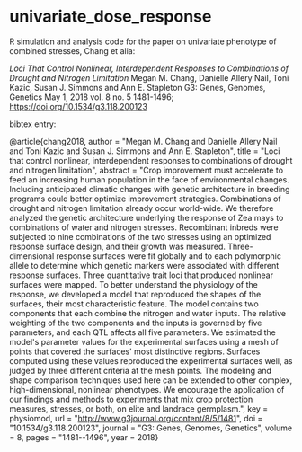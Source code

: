 # univariate_dose_response
R simulation and analysis code for the paper on univariate phenotype of combined stresses, Chang et alia:


_Loci That Control Nonlinear, Interdependent Responses to Combinations of Drought and Nitrogen Limitation_
Megan M. Chang, Danielle Allery Nail, Toni Kazic, Susan J. Simmons and Ann E. Stapleton
G3: Genes, Genomes, Genetics May 1, 2018 vol. 8 no. 5 1481-1496; https://doi.org/10.1534/g3.118.200123

bibtex entry:

@article{chang2018,
        author = "Megan M. Chang and Danielle Allery Nail and Toni Kazic and Susan J. Simmons and Ann E. Stapleton",
        title = "Loci that control nonlinear, interdependent responses to combinations of drought and nitrogen limitation",
        abstract = "Crop improvement must accelerate to feed an increasing
                  human population in the face of environmental
                  changes. Including anticipated climatic changes with
                  genetic architecture in breeding programs could better
                  optimize improvement strategies. Combinations of drought
                  and nitrogen limitation already occur world-wide. We
                  therefore analyzed the genetic architecture underlying
                  the response of Zea mays to combinations of water and
                  nitrogen stresses. Recombinant inbreds were subjected to
                  nine combinations of the two stresses using an optimized
                  response surface design, and their growth was
                  measured. Three-dimensional response surfaces were fit
                  globally and to each polymorphic allele to determine
                  which genetic markers were associated with different
                  response surfaces. Three quantitative trait loci that
                  produced nonlinear surfaces were mapped. To better
                  understand the physiology of the response, we developed a
                  model that reproduced the shapes of the surfaces, their
                  most characteristic feature. The model contains two
                  components that each combine the nitrogen and water
                  inputs. The relative weighting of the two components and
                  the inputs is governed by five parameters, and each QTL
                  affects all five parameters. We estimated the model's
                  parameter values for the experimental surfaces using a
                  mesh of points that covered the surfaces' most
                  distinctive regions. Surfaces computed using these values
                  reproduced the experimental surfaces well, as judged by
                  three different criteria at the mesh points. The modeling
                  and shape comparison techniques used here can be extended
                  to other complex, high-dimensional, nonlinear
                  phenotypes. We encourage the application of our findings
                  and methods to experiments that mix crop protection
                  measures, stresses, or both, on elite and landrace
                  germplasm.",
        key = physiomod,
	url = "http://www.g3journal.org/content/8/5/1481",
	doi = "10.1534/g3.118.200123",
        journal = "G3: Genes, Genomes, Genetics",
        volume = 8,
        pages = "1481--1496",
        year = 2018}
